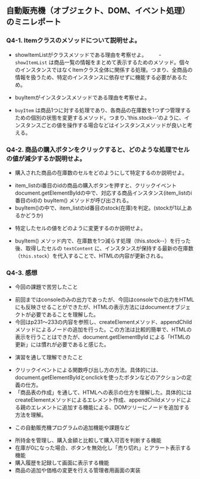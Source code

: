 ## 自動販売機（オブジェクト、DOM、イベント処理）のミニレポート
### Q4-1. Itemクラスのメソッドについて説明せよ。
* showItemListがクラスメソッドである理由を考察せよ。 
　　- `showItemList` は商品一覧の情報をまとめて表示するためのメソッド。個々のインスタンスではなくItemクラス全体に関係する処理。つまり、全商品の情報を扱うため、特定のインスタンスに依存せずに機能する必要があるため。


* buyItemがインスタンスメソッドである理由を考察せよ。
- `buyItem` は商品1つに対する処理であり、各商品の在庫数を1つずつ管理するための個別の状態を変更するメソッド。つまり、’this.stock--’のように、インスタンスごとの値を操作する場合などはインスタンスメソッドが良いと考える。

### Q4-2. 商品の購入ボタンをクリックすると、どのような処理でセルの値が減少するか説明せよ。
* 購入された商品の在庫数のセルをどのようにして特定するのか説明せよ。
- item_listのi番目のidの商品の購入ボタンを押すと、クリックイベントdocument.getElementByIdの中で、対応する商品インスタンス(item_listのi番目のid)の buyItem() メソッドが呼び出される。
- buyItem()の中で、item_listのid番目のstock(在庫)を判定。(stockが1以上あるかどうか)


* 特定したセルの値をどのように変更するのか説明せよ。
- buyItem() メソッド内で、在庫数を1つ減らす処理（this.stock--）を行った後、取得したセルの `textContent` に、インスタンスが保持する最新の在庫数（`this.stock`）を代入することで、HTMLの内容が更新される。

### Q4-3. 感想
* 今回の課題で苦労したこと
- 前回まではconsoleのみの出力であったが、今回はconsoleでの出力をHTMLにも反映させることができたが、HTMLの表示方法にはdocumentオブジェクトが必要であることを理解した。
- 今回はp231～233の内容を参照し、createElementメソッド、appendChildメソッドによるノードの追加を行った。この方法は比較的簡単で、HTMLの表示を行うことはできたが、document.getElementById による「HTMLの更新」には慣れが必要であると感じた。
 
* 演習を通して理解できたこと
- クリックイベントによる関数呼び出し方の方法。具体的には、document.getElementByIdとonclickを使ったボタンなどのアクションの定義の仕方。
- 「商品表の作成」を通して、HTMLへの表示の仕方を理解した。具体的にはcreateElementメソッドによるエレメント作成、appendChildメソッドによる親のエレメントに追加する機能による、DOMツリーにノードを追加する方法を理解。


* この自動販売機プログラムの追加機能や課題など
- 所持金を管理し、購入金額と比較して購入可否を判断する機能
- 在庫が0になった場合、ボタンを無効化し「売り切れ」とアラート表示する機能
- 購入履歴を記録して画面に表示する機能
- 商品の追加や価格の変更を行える管理者用画面の実装
